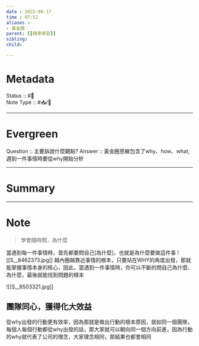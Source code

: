 ```yaml
---
date : 2022-08-17
time : 07:52
aliases :
- 黃金圈
parent: [[精準學習]]
sibling:
child: 

---
```


# Metadata
Status :: #🌱 <br>
Note Type :: #📥/📘 <br>

---
# Evergreen
Question :: 主要訴說什麼觀點?
Answer :: 黃金圈思維包含了why、how、what,遇到一件事情時要從why開始分析


---

# Summary


---

# Note

>學會隨時問，為什麼

當遇到每一件事情時，首先都要問自己[為什麼]，也就是為什麼要做這件事
![[S__8462373.jpg]]
越內圈越靠近事情的根本，只要站在WHY的角度出發，那就能掌握事情本身的核心，因此，當遇到一件事情時，你可以不斷的問自己為什麼、為什麼，最後就能找到問題的根本

![[S__8503321.jpg]]
## 團隊同心，獲得化大效益
從why出發的行動更有效率，因為那就是做出行動的根本原因，就如同一個團隊，每個人每個行動都從why出發的話，那大家就可以朝向同一個方向前進，因為行動的why就代表了公司的理念，大家理念相同，那結果也都會相同
